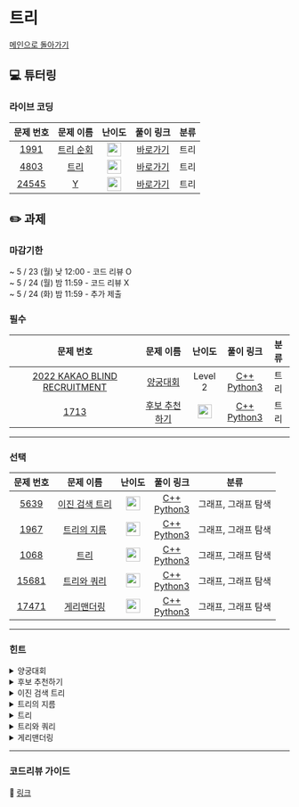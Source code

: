 # 트리

[메인으로 돌아가기](https://github.com/Altu-Bitu-2/Notice)

## 💻 튜터링

### 라이브 코딩

|문제 번호|문제 이름|난이도|풀이 링크|분류|
| :-----: | :-----: | :-----: | :-----: | :-----: |
|<a href="https://www.acmicpc.net/problem/1991" target="_blank">1991</a>|<a href="https://www.acmicpc.net/problem/1991" target="_blank">트리 순회</a>|<img height="25px" width="25px" src="https://static.solved.ac/tier_small/10.svg"/>|[바로가기](https://github.com/Altu-Bitu-2/Notice/blob/main/05%EC%9B%94%2017%EC%9D%BC%20-%20%ED%8A%B8%EB%A6%AC/%EB%9D%BC%EC%9D%B4%EB%B8%8C%EC%BD%94%EB%94%A9/1991.cpp)|트리|
|<a href="https://www.acmicpc.net/problem/4803" target="_blank">4803</a>|<a href="https://www.acmicpc.net/problem/4803" target="_blank">트리</a>|<img height="25px" width="25px" src="https://static.solved.ac/tier_small/12.svg"/>|[바로가기](https://github.com/Altu-Bitu-2/Notice/blob/main/05%EC%9B%94%2017%EC%9D%BC%20-%20%ED%8A%B8%EB%A6%AC/%EB%9D%BC%EC%9D%B4%EB%B8%8C%EC%BD%94%EB%94%A9/4803.cpp)|트리|
|<a href="https://www.acmicpc.net/problem/24545" target="_blank">24545</a>|<a href="https://www.acmicpc.net/problem/24545" target="_blank">Y</a>|<img height="25px" width="25px" src="https://static.solved.ac/tier_small/16.svg"/>|[바로가기](https://github.com/Altu-Bitu-2/Notice/blob/main/05%EC%9B%94%2017%EC%9D%BC%20-%20%ED%8A%B8%EB%A6%AC/%EB%9D%BC%EC%9D%B4%EB%B8%8C%EC%BD%94%EB%94%A9/24545.cpp)|트리|



## ✏️ 과제
### 마감기한
~ 5 / 23 (월) 낮 12:00 - 코드 리뷰 O </br>
~ 5 / 24 (월) 밤 11:59 - 코드 리뷰 X </br>
~ 5 / 24 (화) 밤 11:59 - 추가 제출 </br>

### 필수

|문제 번호|문제 이름|난이도|풀이 링크|분류|
| :-----: | :-----: | :-----: | :-----: | :-----: |
|<a href="https://programmers.co.kr/learn/courses/30/lessons/92342" target="_blank">2022 KAKAO BLIND RECRUITMENT</a>|<a href="https://programmers.co.kr/learn/courses/30/lessons/92342" target="_blank">양궁대회</a>|Level 2|[C++]()<br/>[Python3]()|트리|
|<a href="https://www.acmicpc.net/problem/1713" target="_blank">1713</a>|<a href="https://www.acmicpc.net/problem/1713" target="_blank">후보 추천하기</a>|<img height="25px" width="25px" src="https://static.solved.ac/tier_small/9.svg"/>|[C++]()<br/>[Python3]()|트리|

---

### 선택

|문제 번호|문제 이름|난이도|풀이 링크|분류|
| :-----: | :-----: | :-----: | :-----: | :-----: |
|<a href="https://www.acmicpc.net/problem/5639" target="_blank">5639</a>|<a href="https://www.acmicpc.net/problem/5639" target="_blank">이진 검색 트리</a>|<img height="25px" width="25px" src="https://static.solved.ac/tier_small/11.svg"/>|[C++]()<br/>[Python3]()|그래프, 그래프 탐색|
|<a href="https://www.acmicpc.net/problem/1967" target="_blank">1967</a>|<a href="https://www.acmicpc.net/problem/1967" target="_blank">트리의 지름</a>|<img height="25px" width="25px" src="https://static.solved.ac/tier_small/12.svg"/>|[C++]()<br/>[Python3]()|그래프, 그래프 탐색|
|<a href="https://www.acmicpc.net/problem/1068" target="_blank">1068</a>|<a href="https://www.acmicpc.net/problem/1068" target="_blank">트리</a>|<img height="25px" width="25px" src="https://static.solved.ac/tier_small/11.svg"/>|[C++]()<br/>[Python3]()|그래프, 그래프 탐색|
|<a href="https://www.acmicpc.net/problem/15681" target="_blank">15681</a>|<a href="https://www.acmicpc.net/problem/15681" target="_blank">트리와 쿼리</a>|<img height="25px" width="25px" src="https://static.solved.ac/tier_small/11.svg"/>|[C++]()<br/>[Python3]()|그래프, 그래프 탐색|
|<a href="https://www.acmicpc.net/problem/17471" target="_blank">17471</a>|<a href="https://www.acmicpc.net/problem/17471" target="_blank">게리맨더링</a>|<img height="25px" width="25px" src="https://static.solved.ac/tier_small/12.svg"/>|[C++]()<br/>[Python3]()|그래프, 그래프 탐색|



---

### 힌트
<details>
<summary>양궁대회</summary>
<div markdown="1">
&nbsp;&nbsp;&nbsp;&nbsp;
  n의 범위가 매우 작아요! 라이언이 주어진 화살로 과녁을 맞추는 모든 경우를 다뤄볼 수 있겠어요. 각 과녁에 대해 라이언이 이기는 경우와 그렇지 않은 경우를 생각해볼까요? 마지막으로, 차이가 동점인 경우 낮은 점수를 더 많이 맞힌 경우를 선택하는 부분을 잘 처리해야 해요. 탐색에 따라 단순 갱신해줘선 안돼요. 따로 조건 처리를 해볼까요?
</div>
</details>

<details>
<summary>후보 추천하기</summary>
<div markdown="1">
&nbsp;&nbsp;&nbsp;&nbsp;
  후보를 저장하는 컨테이너로 무엇을 사용하면 좋을까요? 후보를 바로 찾아서 연산할 수 있는 컨테이너면 좋겠네요. 후보가 모두 꽉 찼을 경우와 게시 시간을 다루는 부분을 잘 고려해야 해요. 그리고 비어있는 사진틀이 있을 수도 있어요.
</div>
</details>

<details>
<summary>이진 검색 트리</summary>
<div markdown="1">
&nbsp;&nbsp;&nbsp;&nbsp;
  BST를 직접 만들어 볼까요? BST에 정점을 추가하는 것도 map을 다룰 때 배웠었어요. 그런 다음, 후위 순회한 결과를 출력하는 건 쉽겠네요! 피피티에도 코드가 나와있어요.
</div>
</details>

<details>
<summary>트리의 지름</summary>
<div markdown="1">
&nbsp;&nbsp;&nbsp;&nbsp;
  지름을 이루는 두 정점을 동시에 찾을 순 없어요. 임의의 모든 정점에서 가장 멀리 있는 정점들은 어떤걸까요? 그 정점들엔 어떤 공통점이 있나요? 지름의 길이를 구하려면 자식->부모 방향으로 거슬러 올라가야 할 수도 있겠어요. 그림에 힌트가 아주 많아요!
</div>
</details>

<details>
<summary>트리</summary>
<div markdown="1">
&nbsp;&nbsp;&nbsp;&nbsp;
  리프 노드의 수를 구하는 건 튜터링 시간에도 다뤘어요! (PPT 자료에 코드도 있어요.) 그런데 정점을 지울 때, 항상 리프 노드의 개수가 감소하기만 할까요? 증가하는 경우도 있지 않을까요?
</div>
</details>

<details>
<summary>트리와 쿼리</summary>
<div markdown="1">
&nbsp;&nbsp;&nbsp;&nbsp;
  매번 특정 정점을 루트로 하는 서브 트리의 정점 수를 구하기엔 시간이 너무 오래 걸려요. 모든 서브 트리의 정점 수를 어딘가 '저장'해둘 수는 없을까요? 문제가 기네요. 그만큼 힌트도 많이 있습니다! (PPT에도 있구요)
</div>
</details>

<details>
<summary>게리맨더링</summary>
<div markdown="1">
&nbsp;&nbsp;&nbsp;&nbsp;
  n의 범위가 매우 작아요! 뭐든 해봐도 좋겠어요. 일단 구역을 나누는 모든 경우의 수를 구해볼까요? 비트마스킹, 조합, 백트래킹 무엇을 써도 좋아요. 그런 다음 해당 구역이 조건을 만족하는지 확인해서 최솟값을 갱신하면 되겠네요!
</div>
</details>



---

### 코드리뷰 가이드

🔗 [링크]()
